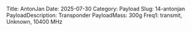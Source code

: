 Title: AntonJan
Date: 2025-07-30
Category: Payload
Slug: 14-antonjan
PayloadDescription: Transponder
PayloadMass: 300g
Freq1: transmit, Unknown, 10400 MHz